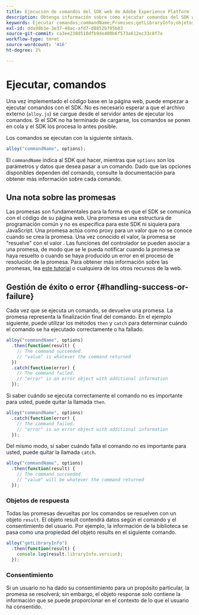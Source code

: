 ```yaml
---
title: Ejecución de comandos del SDK web de Adobe Experience Platform
description: Obtenga información sobre cómo ejecutar comandos del SDK web Experience Platform
keywords: Ejecutar comandos;commandName;Promises;getLibraryInfo;objetos Response;consentimiento;
exl-id: dda98b3e-3e37-48ac-afd7-d8852b785b83
source-git-commit: ca3ee230d510dfb9de400b6f573a612ec33c8f7a
workflow-type: tm+mt
source-wordcount: '416'
ht-degree: 2%

---
```


# Ejecutar, comandos


Una vez implementado el código base en la página web, puede empezar a ejecutar comandos con el SDK. No es necesario esperar a que el archivo externo (`alloy.js`) se cargue desde el servidor antes de ejecutar los comandos. Si el SDK no ha terminado de cargarse, los comandos se ponen en cola y el SDK los procesa lo antes posible.

Los comandos se ejecutan con la siguiente sintaxis.

```javascript
alloy("commandName", options);
```

El `commandName` indica al SDK qué hacer, mientras que `options` son los parámetros y datos que desea pasar a un comando. Dado que las opciones disponibles dependen del comando, consulte la documentación para obtener más información sobre cada comando.

## Una nota sobre las promesas

[](https://developer.mozilla.org/en-US/docs/Web/JavaScript/Reference/Global_Objects/Promise) Las promesas son fundamentales para la forma en que el SDK se comunica con el código de su página web. Una promesa es una estructura de programación común y no es específica para este SDK ni siquiera para JavaScript. Una promesa actúa como proxy para un valor que no se conoce cuando se crea la promesa. Una vez conocido el valor, la promesa se &quot;resuelve&quot; con el valor . Las funciones del controlador se pueden asociar a una promesa, de modo que se le pueda notificar cuando la promesa se haya resuelto o cuando se haya producido un error en el proceso de resolución de la promesa. Para obtener más información sobre las promesas, lea [este tutorial](https://javascript.info/promise-basics) o cualquiera de los otros recursos de la web.

## Gestión de éxito o error {#handling-success-or-failure}

Cada vez que se ejecuta un comando, se devuelve una promesa. La promesa representa la finalización final del comando. En el ejemplo siguiente, puede utilizar los métodos `then` y `catch` para determinar cuándo el comando se ha ejecutado correctamente o ha fallado.

```javascript
alloy("commandName", options)
  .then(function(result) {
    // The command succeeded.
    // "value" is whatever the command returned
  })
  .catch(function(error) {
    // The command failed.
    // "error" is an error object with additional information
  });
```

Si saber cuándo se ejecuta correctamente el comando no es importante para usted, puede quitar la llamada `then`.

```javascript
alloy("commandName", options)
  .catch(function(error) {
    // The command failed.
    // "error" is an error object with additional information
  });
```

Del mismo modo, si saber cuándo falla el comando no es importante para usted, puede quitar la llamada `catch`.

```javascript
alloy("commandName", options)
  .then(function(result) {
    // The command succeeded.
    // "value" will be whatever the command returned
  });
```

### Objetos de respuesta

Todas las promesas devueltas por los comandos se resuelven con un objeto `result`. El objeto result contendrá datos según el comando y el consentimiento del usuario. Por ejemplo, la información de la biblioteca se pasa como una propiedad del objeto results en el siguiente comando.

```js
alloy("getLibraryInfo")
  .then(function(result) {
    console.log(result.libraryInfo.version);
  });
```

### Consentimiento

Si un usuario no ha dado su consentimiento para un propósito particular, la promesa se resolverá; sin embargo, el objeto response solo contiene la información que se puede proporcionar en el contexto de lo que el usuario ha consentido.
